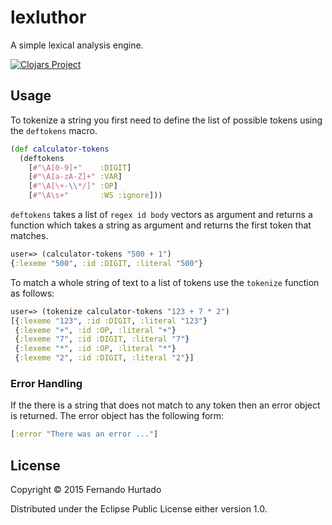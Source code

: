 # lexluthor

A simple lexical analysis engine.

[![Clojars Project](http://clojars.org/lexluthor/latest-version.svg)](http://clojars.org/lexluthor)

## Usage

To tokenize a string you first need to define the list of possible
tokens using the `deftokens` macro.

```clojure
(def calculator-tokens
  (deftokens
    [#"\A[0-9]+"    :DIGIT]
    [#"\A[a-zA-Z]+" :VAR]
    [#"\A[\+-\\*/]" :OP]
    [#"\A\s+"       :WS :ignore]))
```

`deftokens` takes a list of `regex id body` vectors as argument and returns a
function which takes a string as argument and returns the first token
that matches.

```clojure
user=> (calculator-tokens "500 + 1")
{:lexeme "500", :id :DIGIT, :literal "500"}
```

To match a whole string of text to a list of tokens use the `tokenize`
function as follows:

```clojure
user=> (tokenize calculator-tokens "123 + 7 * 2")
[{:lexeme "123", :id :DIGIT, :literal "123"}
 {:lexeme "+", :id :OP, :literal "+"}
 {:lexeme "7", :id :DIGIT, :literal "7"}
 {:lexeme "*", :id :OP, :literal "*"}
 {:lexeme "2", :id :DIGIT, :literal "2"}]
```

### Error Handling
If the there is a string that does not match to any token then an error
object is returned. The error object has the following form:

```clojure
[:error "There was an error ..."]
```

## License

Copyright © 2015 Fernando Hurtado

Distributed under the Eclipse Public License either version 1.0.
